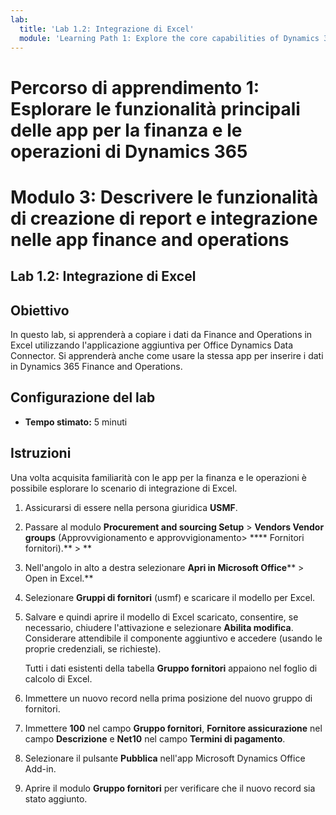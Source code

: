 ```yaml
---
lab:
  title: 'Lab 1.2: Integrazione di Excel'
  module: 'Learning Path 1: Explore the core capabilities of Dynamics 365 finance and operations apps'
---
```

# Percorso di apprendimento 1: Esplorare le funzionalità principali delle app per la finanza e le operazioni di Dynamics 365
# Modulo 3: Descrivere le funzionalità di creazione di report e integrazione nelle app finance and operations

## Lab 1.2: Integrazione di Excel

## Obiettivo

In questo lab, si apprenderà a copiare i dati da Finance and Operations in Excel utilizzando l'applicazione aggiuntiva per Office Dynamics Data Connector. Si apprenderà anche come usare la stessa app per inserire i dati in Dynamics 365 Finance and Operations. 

## Configurazione del lab

   - **Tempo stimato:** 5 minuti

## Istruzioni

Una volta acquisita familiarità con le app per la finanza e le operazioni è possibile esplorare lo scenario di integrazione di Excel.

1.  Assicurarsi di essere nella persona giuridica **USMF**.

2.  Passare al modulo **Procurement and sourcing Setup** > **Vendors Vendor groups** (Approvvigionamento e approvvigionamento> **** Fornitori fornitori).** > **

3.  Nell'angolo in alto a destra selezionare **Apri in Microsoft Office**** > Open in Excel.**

4.  Selezionare **Gruppi di fornitori** (usmf) e scaricare il modello per Excel.

5.  Salvare e quindi aprire il modello di Excel scaricato, consentire, se necessario, chiudere l'attivazione e selezionare **Abilita modifica**. Considerare attendibile il componente aggiuntivo e accedere (usando le proprie credenziali, se richieste).

    Tutti i dati esistenti della tabella **Gruppo fornitori** appaiono nel foglio di calcolo di Excel.

6.  Immettere un nuovo record nella prima posizione del nuovo gruppo di fornitori.

7.  Immettere **100** nel campo **Gruppo fornitori**, **Fornitore assicurazione** nel campo **Descrizione** e **Net10** nel campo **Termini di pagamento**.

8.  Selezionare il pulsante **Pubblica** nell'app Microsoft Dynamics Office Add-in.

9.  Aprire il modulo **Gruppo fornitori** per verificare che il nuovo record sia stato aggiunto.

